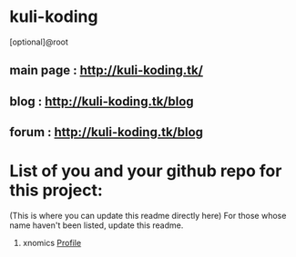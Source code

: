# kuli-koding
[optional]@root


## main page : http://kuli-koding.tk/
## blog      : http://kuli-koding.tk/blog
## forum     : http://kuli-koding.tk/blog

# List of you and your github repo for this project:

(This is where you can update this readme directly here)
For those whose name haven't been listed, update this readme.

1. xnomics <a href="https://github.com/xnomics">Profile</a>
